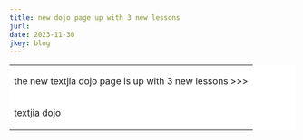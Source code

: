 ```yaml
---
title: new dojo page up with 3 new lessons
jurl: 
date: 2023-11-30
jkey: blog
---
```

<table border=0 cellpadding=3 bgcolor=ffffff>
<tr>
<td>
<p id=jiawhite>
the new textjia dojo page is up with 3 new lessons >>> <br><br>

<a href=https://jiawp.neocities.org/pro-dojo>textjia dojo</a>
</p>
</td>
</tr>
</table>